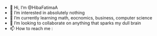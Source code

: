 - 👋 Hi, I’m @HibaFatimaA
- 👀 I’m interested in absolutely nothing 
- 🌱 I’m currently learning math, eocnomics, business, computer science
- 💞️ I’m looking to collaborate on anything that sparks my dull brain 
- 📫 How to reach me : 

<!---
HibaFatimaA/HibaFatimaA is a ✨ special ✨ repository because its `README.md` (this file) appears on your GitHub profile.
You can click the Preview link to take a look at your changes.
--->
